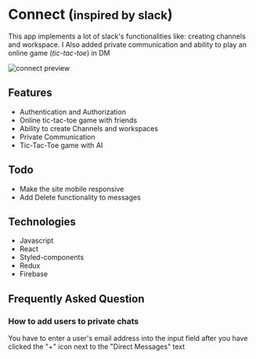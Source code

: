 # Connect (<small>inspired by slack</small>)

This app implements a lot of slack's functionalities like: creating channels and workspace. I Also added private communication and ability to play an online game (*tic-tac-toe*) in DM

![connect preview](https://cdn.sanity.io/images/fohljj9y/production/12a1886b5c5c50dc9ddbeee940c3f322ebada0ec-1440x791.png)

## Features
- Authentication and Authorization
- Online tic-tac-toe game with friends
- Ability to create Channels and workspaces
- Private Communication
- Tic-Tac-Toe game with AI

## Todo
- Make the site mobile responsive
- Add Delete functionality to messages

## Technologies
- Javascript
- React
- Styled-components
- Redux
- Firebase

## Frequently Asked Question
### How to add users to private chats
 You have to enter a user's email address into the input field after you have clicked the "+" icon next to the "Direct Messages" text


